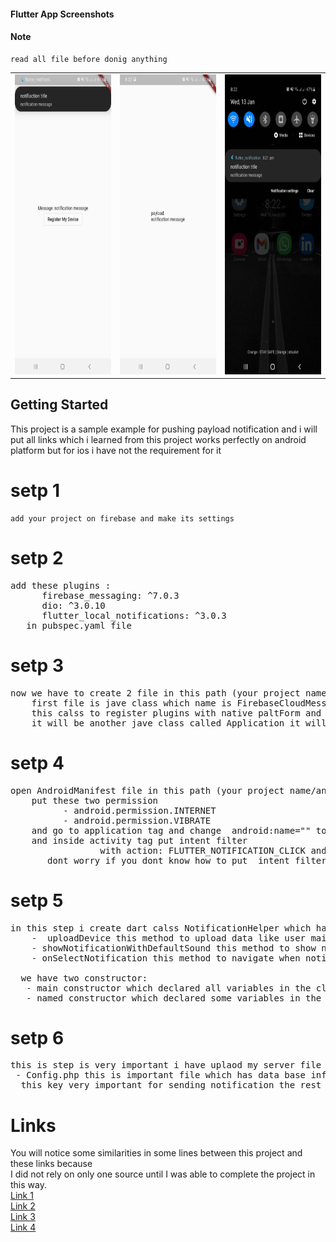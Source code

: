  #### Flutter App Screenshots
  
  #### Note 
    read all file before donig anything 
  
<table>
   
  <tr>
    <td><img src="https://github.com/ahmedelbagory332/flutter_notification/blob/master/screenShots/1.jpg" width=270 height=480></td>
    <td><img src="https://github.com/ahmedelbagory332/flutter_notification/blob/master/screenShots/2.jpg" width=270 height=480></td>
    <td><img src="https://github.com/ahmedelbagory332/flutter_notification/blob/master/screenShots/3.jpg" width=270 height=480></td>
  </tr>
 </table>


## Getting Started

This project is a sample example for pushing payload notification and i will put all links which i learned from 
this project works perfectly on android platform but for ios i have not the requirement for it

# setp 1 

    add your project on firebase and make its settings 

# setp 2
<pre>
add these plugins : 
      firebase_messaging: ^7.0.3
      dio: ^3.0.10
      flutter_local_notifications: ^3.0.3
   in pubspec.yaml file
</pre>


# setp 3
<pre>
now we have to create 2 file in this path (your project name/android/app/src/main/kotlin/your package name/)
    first file is jave class which name is FirebaseCloudMessagingPluginRegistrant (dont worry about red error)
    this calss to register plugins with native paltForm and for run this class we will create the second file in the same path 
    it will be another jave class called Application it will extends FlutterApplication and implements PluginRegistrantCallback
</pre>

# setp 4
<pre>
open AndroidManifest file in this path (your project name/android/app/src/main/AndroidManifest)
    put these two permission 
          - android.permission.INTERNET
          - android.permission.VIBRATE
    and go to application tag and change  android:name="" to  android:name=".Application"
    and inside activity tag put intent filter 
                 with action: FLUTTER_NOTIFICATION_CLICK and category android.intent.category.DEFAULT
       dont worry if you dont know how to put  intent filter  you find everything in the links        
</pre>

# setp 5
<pre>
in this step i create dart calss NotificationHelper which has all methods:
    -  uploadDevice this method to upload data like user mail and device token  
    - showNotificationWithDefaultSound this method to show notification
    - onSelectNotification this method to navigate when notification clicked
    
  we have two constructor:
   - main constructor which declared all variables in the class
   - named constructor which declared some variables in the class for back ground notification
</pre>
  
# setp 6
<pre>
this is step is very important i have uplaod my server file in php which is responsible for sending notification
 - Config.php this is important file which has data base info like host name and DB name ..etc and has FIREBASE_API_KEY this key you can get from your fire base project setting
  this key very important for sending notification the rest of the files if you not good in php we will need a backend developer with you
</pre>

# Links

You will notice some similarities in some lines between this project and these links because</br>
I did not rely on only one source until I was able to complete the project in this way.</br>
[Link 1 ](https://github.com/FirebaseExtended/flutterfire/blob/111c5b02945b3668016bb55b14e88a637769a1b3/packages/firebase_messaging/README.md#optionally-handle-background-messages)</br>
[Link 2 ](https://codesundar.com/flutter-push-notification/)</br>
[Link 3 ](https://www.freecodecamp.org/news/how-to-add-push-notifications-to-flutter-app/)</br>
[Link 4 ](https://www.djamware.com/post/5e4b26e26cdeb308204b427f/flutter-tutorial-firebase-cloud-messaging-fcm-push-notification#flutterfire-firebase_messaging)</br>



